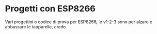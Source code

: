 # Progetti con ESP8266

Vari progettini o codice di prova per ESP8266, le v1-2-3 sono per alzare e abbassare le tapparelle, credo.

